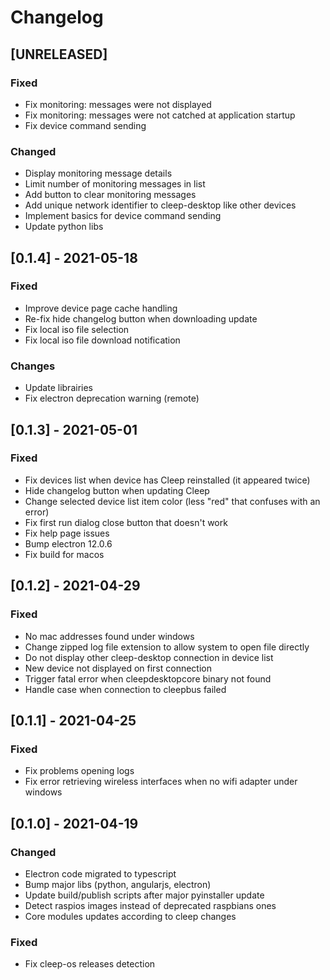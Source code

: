 # Changelog

## [UNRELEASED]
### Fixed
* Fix monitoring: messages were not displayed
* Fix monitoring: messages were not catched at application startup
* Fix device command sending

### Changed
* Display monitoring message details
* Limit number of monitoring messages in list
* Add button to clear monitoring messages
* Add unique network identifier to cleep-desktop like other devices
* Implement basics for device command sending
* Update python libs

## [0.1.4] - 2021-05-18
### Fixed
* Improve device page cache handling
* Re-fix hide changelog button when downloading update
* Fix local iso file selection
* Fix local iso file download notification

### Changes
* Update librairies
* Fix electron deprecation warning (remote)

## [0.1.3] - 2021-05-01
### Fixed
* Fix devices list when device has Cleep reinstalled (it appeared twice)
* Hide changelog button when updating Cleep
* Change selected device list item color (less "red" that confuses with an error)
* Fix first run dialog close button that doesn't work
* Fix help page issues
* Bump electron 12.0.6
* Fix build for macos

## [0.1.2] - 2021-04-29
### Fixed
* No mac addresses found under windows
* Change zipped log file extension to allow system to open file directly
* Do not display other cleep-desktop connection in device list
* New device not displayed on first connection
* Trigger fatal error when cleepdesktopcore binary not found
* Handle case when connection to cleepbus failed

## [0.1.1] - 2021-04-25
### Fixed
* Fix problems opening logs
* Fix error retrieving wireless interfaces when no wifi adapter under windows

## [0.1.0] - 2021-04-19
### Changed
* Electron code migrated to typescript
* Bump major libs (python, angularjs, electron)
* Update build/publish scripts after major pyinstaller update
* Detect raspios images instead of deprecated raspbians ones
* Core modules updates according to cleep changes

### Fixed
* Fix cleep-os releases detection
